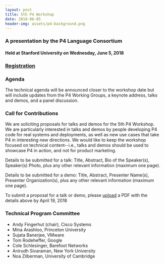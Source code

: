 ```yaml
---
layout: post
title: 5th P4 Workshop
date: 2018-06-05
header-img: assets/p4-background.png
---
```


### A presentation by the P4 Language Consortium
    
#### Held at Stanford University on Wednesday, June 5, 2018 

### [Registration](https://www.eventbrite.com/e/p4-workshop-2018-tickets-44764976249)

### Agenda

The technical agenda will be announced closer to the workshop date but will include updates from the P4 Working Groups, a keynote address, talks and demos, and a panel discussion.

### Call for Contributions

We are soliciting proposals for talks and demos for the 5th P4 Workshop.  We are particularly interested in talks and demos by people developing P4 code for real systems and deployments, as well as new use cases that take P4 in interesting new directions. We would like to keep the workshop focused on technical content--i.e., talks and demos should be used to showcase P4 in action, and not for product marketing.

Details to be submitted for a talk: Title, Abstract, Bio of the Speaker(s), Speaker(s) Photo, plus any other relevant information (maximum one page).

Details to be submitted for a demo: Title, Abstract, Presenter Name(s), Presenter Organization(s), plus any other relevant information (maximum one page).

To submit a proposal for a talk or demo, please [upload](https://p4workshop18.cs.cornell.edu) a PDF with the details above by April 19, 2018

### Technical Program Committee

* Andy Fingerhut (chair), Cisco Systems
* Mina Arashloo, Princeton University
* Sujata Banerjee, VMware
* Tom Rodeheffer, Google
* Cole Schlesinger, Barefoot Networks
* Anirudh Sivaraman, New York University
* Noa Zilberman, University of Cambridge

